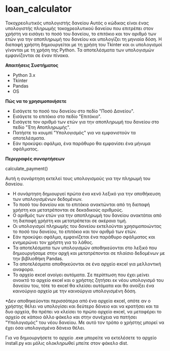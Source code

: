 # loan_calculator
Τοκοχρεολυτικός υπολογιστής δανείου
Αυτός ο κώδικας είναι ένας υπολογιστής πληρωμής τοκοχρεολυτικού δανείου που επιτρέπει στον χρήστη να εισάγει το ποσό του δανείου, το επιτόκιο και τον αριθμό των ετών για την αποπληρωμή του δανείου και υπολογίζει τη μηνιαία δόση. Η διεπαφή χρήστη δημιουργείται με τη χρήση του Tkinter και οι υπολογισμοί γίνονται με τη χρήση της Python. Τα αποτελέσματα των υπολογισμών εμφανίζονται σε έναν πίνακα.

**Απαιτήσεις Συστήματος**
- Python 3.x
- Tkinter
- Pandas
- OS

**Πώς να το χρησιμοποιήσετε**
- Εισάγετε το ποσό του δανείου στο πεδίο "Ποσό Δανείου".
- Εισάγετε το επιτόκιο στο πεδίο "Επιτόκιο".
- Εισάγετε τον αριθμό των ετών για την αποπληρωμή του δανείου στο πεδίο "Έτη Αποπληρωμής".
- Πατήστε το κουμπί "Υπολογισμός" για να εμφανιστούν τα αποτελέσματα.
- Εάν προκύψει σφάλμα, ένα παράθυρο θα εμφανίσει ένα μήνυμα σφάλματος.

**Περιγραφές συναρτήσεων**

calculate_payment()

Αυτή η συνάρτηση εκτελεί τους υπολογισμούς για την πληρωμή του δανείου.

- Η συνάρτηση δημιουργεί πρώτα ένα κενό λεξικό για την αποθήκευση των υπολογισμένων δεδομένων.
- Το ποσό του δανείου και το επιτόκιο ανακτώνται από τη διεπαφή χρήστη και μετατρέπονται σε δεκαδικούς αριθμούς.
- Ο αριθμός των ετών για την αποπληρωμή του δανείου ανακτάται από τη διεπαφή χρήστη και μετατρέπεται σε ακέραια τιμή.
- Οι υπολογισμοί πληρωμής του δανείου εκτελούνται χρησιμοποιώντας το ποσό του δανείου, το επιτόκιο και τον αριθμό των ετών.
- Εάν προκύψει σφάλμα, εμφανίζεται ένα παράθυρο σφάλματος και ενημερώνει τον χρήστη για το λάθος.
- Τα αποτελέσματα των υπολογισμών αποθηκεύονται στο λεξικό που δημιουργήσαμε στην αρχή και μετατρέπονται σε πλαίσιο δεδομένων με την βιβλιοθήκη Pandas.
- Τα αποτελέσματα αποθηκεύονται σε ένα αρχείο excel για μελλοντική αναφορα.
- Το αρχείο excel ανοίγει αυτόματα. Σε περίπτωση που έχει μείνει ανοικτό το αρχείο excel και ο χρήστης ζητήσει εκ νέου υπολογισμό του δανείου του, τότε το excel θα κλείσει αυτόματα και θα ανοίξει ένα καινούργιο αρχείο με την καινούργια υπολογισμένη δόση. 

*Δεν αποθηκεύονται περισσότερα από ένα αρχεία excel, οπότε αν ο χρήστης θέλει να υπολογίσει και δεύτερο δάνειο και να κρατήσει και τα δυο αρχεία, θα πρέπει να κλείσει το πρώτο αρχείο excel, να μεταφέρει το αρχείο σε κάποιο άλλο φάκελο και στην συνέχεια να πατήσει "Υπολογισμός" του νέου δανείου. Με αυτό τον τρόπο ο χρήστης μπορεί να έχει όσα υπολογισμένα δάνεια θέλει.

Για να δημιουργήσετε το αρχείο .exe μπορείτε να εκτελέσετε το αρχείο install.py και μόλις ολοκληρωθεί μπείτε στον φάκελο dist. 
